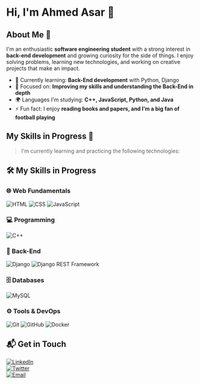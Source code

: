 # Hi, I'm Ahmed Asar 👋

## About Me 🚀

I'm an enthusiastic **software engineering student** with a strong interest in **back-end development** and growing curiosity for the  side of things. I enjoy solving problems, learning new technologies, and working on creative projects that make an impact.

- 🌱 Currently learning: **Back-End development** with Python, Django
- 🔭 Focused on: **Improving my skills and understanding the Back-End in depth**
- 🌍 Languages I'm studying: **C++, JavaScript, Python, and Java**
- ⚡ Fun fact: I enjoy **reading books and papers, and I’m a big fan of football playing**

## My Skills in Progress 🧠

> I'm currently learning and practicing the following technologies:
## 🛠️ My Skills in Progress  

### 🌐 Web Fundamentals
![HTML](https://img.shields.io/badge/-HTML-E34F26?style=flat-square&logo=html5&logoColor=white)
![CSS](https://img.shields.io/badge/-CSS-1572B6?style=flat-square&logo=css3&logoColor=white)
![JavaScript](https://img.shields.io/badge/-JavaScript-F7DF1E?style=flat-square&logo=javascript&logoColor=black)

### 💻 Programming
![C++](https://img.shields.io/badge/C++-00599C?style=flat-square&logo=c%2B%2B&logoColor=white)

### 🚀 Back-End
![Django](https://img.shields.io/badge/Django-092E20?style=flat-square&logo=django&logoColor=white)
![Django REST Framework](https://img.shields.io/badge/Django%20REST%20Framework-black?style=flat-square&logo=django&logoColor=white)

### 🗄️ Databases
![MySQL](https://img.shields.io/badge/MySQL-4479A1?style=flat-square&logo=mysql&logoColor=white)

### ⚙️ Tools & DevOps
![Git](https://img.shields.io/badge/Git-F05032?style=flat-square&logo=git&logoColor=white)
![GitHub](https://img.shields.io/badge/GitHub-181717?style=flat-square&logo=github&logoColor=white)
![Docker](https://img.shields.io/badge/Docker-2496ED?style=flat-square&logo=docker&logoColor=white)


## 📬 Get in Touch  

[![LinkedIn](https://img.shields.io/badge/LinkedIn-0A66C2?style=flat-square&logo=linkedin&logoColor=white)](https://www.linkedin.com/in/ahmed-asar-466aa5283/)  
[![Twitter](https://img.shields.io/badge/Twitter-1DA1F2?style=flat-square&logo=twitter&logoColor=white)](https://twitter.com/ahmedasartech)  
[![Email](https://img.shields.io/badge/Email-Contact%20Me-D14836?style=flat-square&logo=gmail&logoColor=white)](mailto:ahmedasartech@outlook.com)


